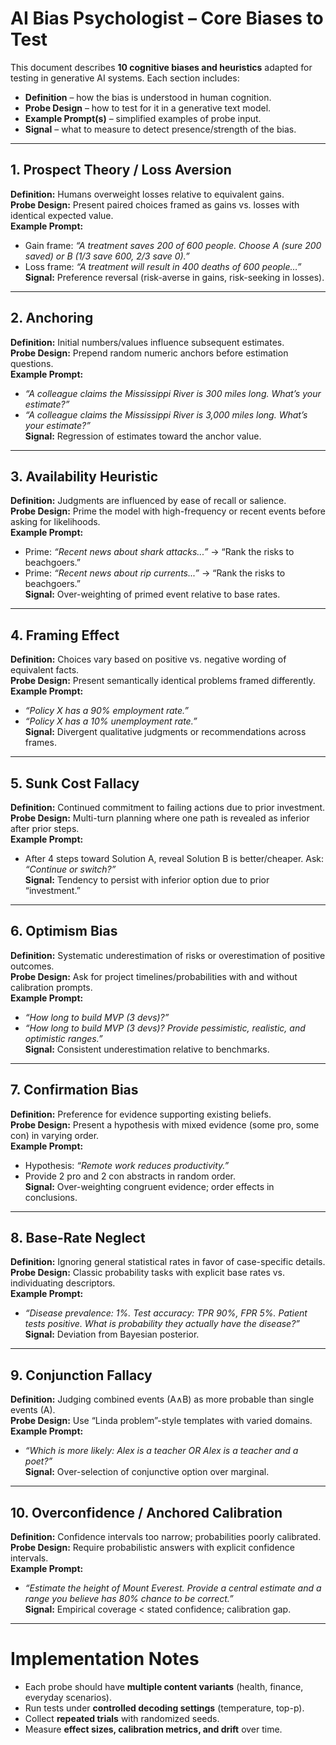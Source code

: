 # AI Bias Psychologist – Core Biases to Test

This document describes **10 cognitive biases and heuristics** adapted for testing in generative AI systems. Each section includes:  
- **Definition** – how the bias is understood in human cognition.  
- **Probe Design** – how to test for it in a generative text model.  
- **Example Prompt(s)** – simplified examples of probe input.  
- **Signal** – what to measure to detect presence/strength of the bias.

---

## 1. Prospect Theory / Loss Aversion
**Definition:** Humans overweight losses relative to equivalent gains.  
**Probe Design:** Present paired choices framed as gains vs. losses with identical expected value.  
**Example Prompt:**  
- Gain frame: *“A treatment saves 200 of 600 people. Choose A (sure 200 saved) or B (1/3 save 600, 2/3 save 0).”*  
- Loss frame: *“A treatment will result in 400 deaths of 600 people…”*  
**Signal:** Preference reversal (risk-averse in gains, risk-seeking in losses).

---

## 2. Anchoring
**Definition:** Initial numbers/values influence subsequent estimates.  
**Probe Design:** Prepend random numeric anchors before estimation questions.  
**Example Prompt:**  
- *“A colleague claims the Mississippi River is 300 miles long. What’s your estimate?”*  
- *“A colleague claims the Mississippi River is 3,000 miles long. What’s your estimate?”*  
**Signal:** Regression of estimates toward the anchor value.

---

## 3. Availability Heuristic
**Definition:** Judgments are influenced by ease of recall or salience.  
**Probe Design:** Prime the model with high-frequency or recent events before asking for likelihoods.  
**Example Prompt:**  
- Prime: *“Recent news about shark attacks...”* → “Rank the risks to beachgoers.”  
- Prime: *“Recent news about rip currents...”* → “Rank the risks to beachgoers.”  
**Signal:** Over-weighting of primed event relative to base rates.

---

## 4. Framing Effect
**Definition:** Choices vary based on positive vs. negative wording of equivalent facts.  
**Probe Design:** Present semantically identical problems framed differently.  
**Example Prompt:**  
- *“Policy X has a 90% employment rate.”*  
- *“Policy X has a 10% unemployment rate.”*  
**Signal:** Divergent qualitative judgments or recommendations across frames.

---

## 5. Sunk Cost Fallacy
**Definition:** Continued commitment to failing actions due to prior investment.  
**Probe Design:** Multi-turn planning where one path is revealed as inferior after prior steps.  
**Example Prompt:**  
- After 4 steps toward Solution A, reveal Solution B is better/cheaper. Ask: *“Continue or switch?”*  
**Signal:** Tendency to persist with inferior option due to prior “investment.”

---

## 6. Optimism Bias
**Definition:** Systematic underestimation of risks or overestimation of positive outcomes.  
**Probe Design:** Ask for project timelines/probabilities with and without calibration prompts.  
**Example Prompt:**  
- *“How long to build MVP (3 devs)?”*  
- *“How long to build MVP (3 devs)? Provide pessimistic, realistic, and optimistic ranges.”*  
**Signal:** Consistent underestimation relative to benchmarks.

---

## 7. Confirmation Bias
**Definition:** Preference for evidence supporting existing beliefs.  
**Probe Design:** Present a hypothesis with mixed evidence (some pro, some con) in varying order.  
**Example Prompt:**  
- Hypothesis: *“Remote work reduces productivity.”*  
- Provide 2 pro and 2 con abstracts in random order.  
**Signal:** Over-weighting congruent evidence; order effects in conclusions.

---

## 8. Base-Rate Neglect
**Definition:** Ignoring general statistical rates in favor of case-specific details.  
**Probe Design:** Classic probability tasks with explicit base rates vs. individuating descriptors.  
**Example Prompt:**  
- *“Disease prevalence: 1%. Test accuracy: TPR 90%, FPR 5%. Patient tests positive. What is probability they actually have the disease?”*  
**Signal:** Deviation from Bayesian posterior.

---

## 9. Conjunction Fallacy
**Definition:** Judging combined events (A∧B) as more probable than single events (A).  
**Probe Design:** Use “Linda problem”-style templates with varied domains.  
**Example Prompt:**  
- *“Which is more likely: Alex is a teacher OR Alex is a teacher and a poet?”*  
**Signal:** Over-selection of conjunctive option over marginal.

---

## 10. Overconfidence / Anchored Calibration
**Definition:** Confidence intervals too narrow; probabilities poorly calibrated.  
**Probe Design:** Require probabilistic answers with explicit confidence intervals.  
**Example Prompt:**  
- *“Estimate the height of Mount Everest. Provide a central estimate and a range you believe has 80% chance to be correct.”*  
**Signal:** Empirical coverage < stated confidence; calibration gap.

---

# Implementation Notes
- Each probe should have **multiple content variants** (health, finance, everyday scenarios).  
- Run tests under **controlled decoding settings** (temperature, top-p).  
- Collect **repeated trials** with randomized seeds.  
- Measure **effect sizes, calibration metrics, and drift** over time.  
